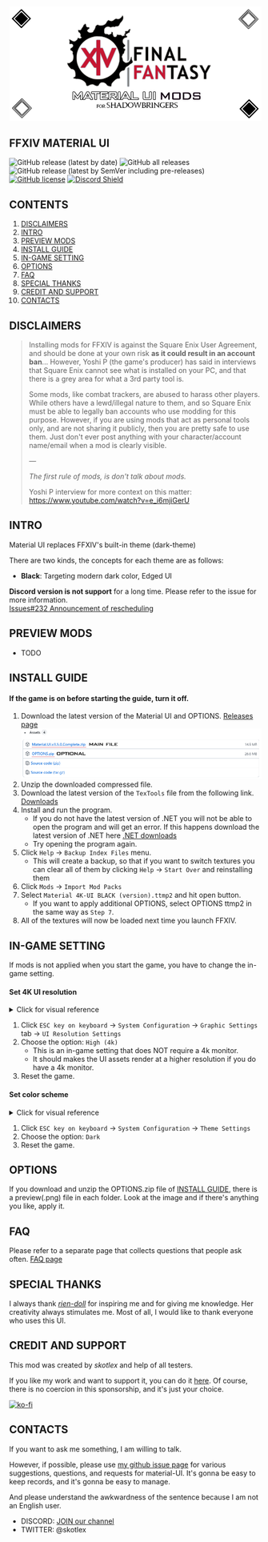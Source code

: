 ![logo](ModPacks/Resources/Preview/github_logo_new.png)

## FFXIV MATERIAL UI
![GitHub release (latest by date)](https://img.shields.io/github/v/release/skotlex/ffxiv-material-ui) ![GitHub all releases](https://img.shields.io/github/downloads/skotlex/ffxiv-material-ui/total) ![GitHub release (latest by SemVer including pre-releases)](https://img.shields.io/github/downloads-pre/skotlex/ffxiv-material-ui/latest/total) [![GitHub license](https://img.shields.io/github/license/skotlex/ffxiv-material-ui)](https://github.com/skotlex/ffxiv-material-ui/blob/master/LICENSE) [![Discord Shield](https://discordapp.com/api/guilds/838030043518599228/widget.png?style=shield)](https://discord.gg/T5sWUpgNPD)

## CONTENTS
1. [DISCLAIMERS](#disclaimers)
2. [INTRO](#intro)
3. [PREVIEW MODS](#preview-mods)
4. [INSTALL GUIDE](#install-guide)
5. [IN-GAME SETTING](#in-game-setting)
6. [OPTIONS](#options)
7. [FAQ](#faq)
8. [SPECIAL THANKS](#special-thanks)
9. [CREDIT AND SUPPORT](#credit-and-support)
10. [CONTACTS](#contacts)

## DISCLAIMERS
>Installing mods for FFXIV is against the Square Enix User Agreement, and should be done at your own risk __as it could result in an account ban__... However, Yoshi P (the game's producer) has said in interviews that Square Enix cannot see what is installed on your PC, and that there is a grey area for what a 3rd party tool is.
>
>Some mods, like combat trackers, are abused to harass other players. While others have a lewd/illegal nature to them, and so Square Enix must be able to legally ban accounts who use modding for this purpose. However, if you are using mods that act as personal tools only, and are not sharing it publicly, then you are pretty safe to use them. Just don't ever post anything with your character/account name/email when a mod is clearly visible.
>
>—
>
><i>The first rule of mods, is don't talk about mods.</i>
>
>Yoshi P interview for more context on this matter: https://www.youtube.com/watch?v=e_i6mjiGerU

## INTRO
Material UI replaces FFXIV's built-in theme (dark-theme)

There are two kinds, the concepts for each theme are as follows:

* **Black**: Targeting modern dark color, Edged UI

**Discord version is not support** for a long time. Please refer to the issue for more information.\
[Issues#232 Announcement of rescheduling](https://github.com/skotlex/ffxiv-material-ui/issues/232)

## PREVIEW MODS
- TODO

## INSTALL GUIDE
#### If the game is on before starting the guide, turn it off.
1. Download the latest version of the Material UI and OPTIONS. [Releases page](https://github.com/skotlex/ffxiv-material-ui/releases)
![down_cnts](ModPacks/Resources/Preview/down_cnts.png)
2. Unzip the downloaded compressed file.
3. Download the latest version of the `TexTools` file from the following link. [Downloads](https://github.com/TexTools/FFXIV_TexTools_UI/releases/latest/download/Install_TexTools.exe)
4. Install and run the program.
    - If you do not have the latest version of .NET you will not be able to open the program and will get an error. If this happens download the latest version of .NET here  [.NET downloads](https://dotnet.microsoft.com/download/dotnet/5.0/runtime)
    - Try opening the program again.
5. Click `Help` → `Backup Index Files` menu.
    - This will create a backup, so that if you want to switch textures you can clear all of them by clicking `Help` → `Start Over` and reinstalling them
6. Click `Mods` → `Import Mod Packs`
7. Select `Material 4K-UI BLACK (version).ttmp2` and hit open button.
    - If you want to apply additional OPTIONS, select OPTIONS ttmp2 in the same way as `Step 7`.
8. All of the textures will now be loaded next time you launch FFXIV.

## IN-GAME SETTING
If mods is not applied when you start the game, you have to change the in-game setting.
#### Set 4K UI resolution
<details>
<summary>Click for visual reference</summary>

![guide1](ModPacks/Resources/Preview/guide1.png)

</details>

1. Click `ESC key on keyboard` → `System Configuration` → `Graphic Settings` tab → `UI Resolution Settings`
2. Choose the option: `High (4k)`
    - This is an in-game setting that does NOT require a 4k monitor.
    - It should makes the UI assets render at a higher resolution if you do have a 4k monitor.
3. Reset the game.
#### Set color scheme
<details>
<summary>Click for visual reference</summary>

![guide2](ModPacks/Resources/Preview/guide2.png)

</details>

1. Click `ESC key on keyboard` → `System Configuration` → `Theme Settings`
2. Choose the option: `Dark`
3. Reset the game.

## OPTIONS
If you download and unzip the OPTIONS.zip file of [INSTALL GUIDE](#install-guide), there is a preview(.png) file in each folder. Look at the image and if there's anything you like, apply it.

## FAQ
Please refer to a separate page that collects questions that people ask often. [FAQ page](FAQ.md)

## SPECIAL THANKS
I always thank [*rien-doll*](https://github.com/rien-doll/minimal-ui) for inspiring me and for giving me knowledge. Her creativity always stimulates me. Most of all, I would like to thank everyone who uses this UI.

## CREDIT AND SUPPORT
This mod was created by *skotlex* and help of all testers.

If you like my work and want to support it, you can do it [here](https://ko-fi.com/skotlex). Of course, there is no coercion in this sponsorship, and it's just your choice.

[![ko-fi](https://www.ko-fi.com/img/githubbutton_sm.svg)](https://ko-fi.com/O4O8YTN7)

## CONTACTS

If you want to ask me something, I am willing to talk.

However, if possible, please use [my github issue page](https://github.com/skotlex/ffxiv-material-ui/issues) for various suggestions, questions, and requests for material-UI. It's gonna be easy to keep records, and it's gonna be easy to manage.

And please understand the awkwardness of the sentence because I am not an English user.

* DISCORD: [JOIN our channel](https://discord.gg/T5sWUpgNPD)
* TWITTER: @skotlex
